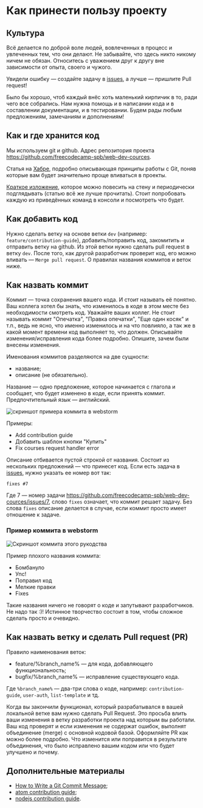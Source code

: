 # Как принести пользу проекту

## Культура
Всё делается по доброй воле людей, вовлеченных в процесс и увлеченных тем, что они делают.
Не забывайте, что здесь никто никому ничем не обязан.
Относитесь с уважением друг к другу вне зависимости от опыта, своего и чужого.

Увидели ошибку — создайте задачу в [issues](https://github.com/freecodecamp-spb/web-dev-cources/issues), а лучше — пришлите Pull request!

Было бы хорошо, чтоб каждый внёс хоть маленький кирпичик в то, ради чего все собрались.
Нам нужна помощь и в написании кода и в составлении документации, и в тестировании.
Будем рады любым предложениям, замечаниям и дополнениям!

## Как и где хранится код
Мы используем git и github.
Адрес репозитория проекта <https://github.com/freecodecamp-spb/web-dev-cources>.

Статья на [Хабре](https://habrahabr.ru/post/106912/), подробно описывающая принципы работы с Git, поняв которые вам будет значительно проще вливаться в проекты. 

[Краткое изложение](https://github.com/MistaTwista/git-flow-cheatsheet), которое можно повесить на стену и периодически подглядывать (статью всё же лучше прочитать). Стоит попробовать каждую из приведённых команд в консоли и посмотреть что будет.

## Как добавить код
Нужно сделать ветку на основе ветки `dev` (например: `feature/contribution-guide`),
добавить/поправить код, закомитить и отправить ветку на github.
Из этой ветки нужно сделать pull request в ветку `dev`. После того, как другой разработчик проверит код, его можно вливать —
`Merge pull request`.
О правилах названия коммитов и веток ниже.

## Как назвать коммит
Коммит — точка сохранения вашего кода. И стоит называть её понятно.
Ваш коллега хотел бы знать, что изменилось в коде в этом месте без необходимости смотреть код.
Уважайте ваших коллег. Не стоит называть коммит "Опечатка", "Правка опечатки", "Еще один косяк" и т.п.,
ведь не ясно, что именно изменилось и на что повлияло, а так же в какой момент времени код выполняет то, что должен.
Описывайте изменения/исправления кода более подробно.
Опишите, зачем были внесены изменения.

Именования коммитов разделяются на две сущности:

* название;
* описание (не обязательно).

Название — одно предложение, которое начинается с глагола и сообщает, что будет изменено в коде,
если принять коммит. Предпочтительный язык — английский.

![скриншот примера коммита в webstorm](https://monosnap.com/file/yxI54IFtQAVoppGm1tdXNKHKVJqEGf.png)

Примеры:

* Add contribution guide
* Добавить шаблон кнопки "Купить"
* Fix courses request handler error

Описание отбивается пустой строкой от названия. Состоит из нескольких предложений — что принесет код.
Если есть задача в [issues](https://github.com/freecodecamp-spb/web-dev-cources/issues), нужно указать ее номер вот так:
```
fixes #7
```
Где 7 — номер задачи https://github.com/freecodecamp-spb/web-dev-cources/issues/7, слово `fixes` означает, что коммит решает задачу.
Без слова `fixes` описание делается в случае, если коммит просто имеет отношение к задаче.

### Пример коммита в webstorm
![Скриншот коммита этого рукодства](https://monosnap.com/file/nSte0kZTU6xPpvXsOK8TDKCkWm2b4F.png)

Пример плохого названия коммита:

* Бомбануло
* Упс!
* Поправил код
* Мелкие правки
* Fixes

Такие названия ничего не говорят о коде и запутывают разработчиков. 
Не надо так :)!
Истинное творчество состоит в том, чтобы сложное сделать просто и очевидно.

## Как назвать ветку и сделать Pull request (PR)
Правило наименования веток:

* feature/%branch_name% — для кода, добавляющего функциональность;
* bugfix/%branch_name% — исправление существующего кода.

Где `%branch_name%` — два-три слова о коде, например: `contribution-guide`, `user-auth`, `list-template` и тд.

Когда вы закончили функционал, который разрабатывался в вашей локальной ветке вам нужно сделать Pull Request.
Это просьба влить ваши изменения в ветку разработки проекта над которым вы работали.
Ваш код проверят и если изменения не содержат ошибок, выполнят объединение (merge) с основной кодовой базой.
Оформляйте PR как можно более подробно.
Что изменится или поправится в результате объединения, что было исправлено вашим кодом или что будет улучшено и почему.

## Дополнительные материалы
- [How to Write a Git Commit Message](http://chris.beams.io/posts/git-commit/);
- [atom contribution guide](https://github.com/atom/atom/blob/master/CONTRIBUTING.md);
- [nodejs contribution guide](https://github.com/nodejs/node/blob/master/CONTRIBUTING.md).

